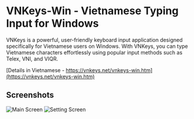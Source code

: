 # VNKeys-Win - Vietnamese Typing Input for Windows 
VNKeys is a powerful, user-friendly keyboard input application designed specifically for Vietnamese users on Windows. With VNKeys, you can type Vietnamese characters effortlessly using popular input methods such as Telex, VNI, and VIQR.

[Details in Vietnamese - https://vnkeys.net/vnkeys-win.htm](https://vnkeys.net/vnkeys-win.htm)

## Screenshots
![Main Screen](https://vnkeys.net/soft/vnkeys/1.png)
![Setting Screen](https://vnkeys.net/soft/vnkeys/2.png)

